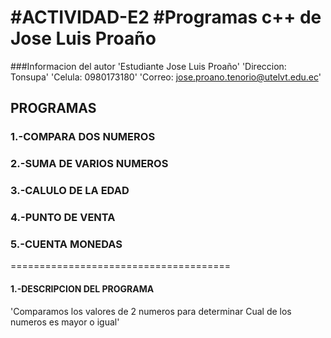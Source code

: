 #ACTIVIDAD-E2
#Programas c++ de Jose Luis Proaño
======================================
###Informacion del autor
'Estudiante Jose Luis Proaño'
'Direccion: Tonsupa'
'Celula: 0980173180'
'Correo: jose.proano.tenorio@utelvt.edu.ec'

##   PROGRAMAS
###  1.-COMPARA DOS NUMEROS
###  2.-SUMA DE VARIOS NUMEROS
###  3.-CALULO DE LA EDAD 
###  4.-PUNTO DE VENTA 
###  5.-CUENTA MONEDAS
======================================

#### 1.-DESCRIPCION DEL PROGRAMA
'Comparamos los valores de 2 numeros para determinar
Cual de los numeros es mayor o igual'
